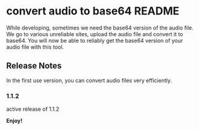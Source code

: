# convert audio to base64 README

While developing, sometimes we need the base64 version of the audio file. We go to various unreliable sites, upload the audio file and convert it to base64. You will now be able to reliably get the base64 version of your audio file with this tool.

## Release Notes

In the first use version, you can convert audio files very efficiently.

### 1.1.2

active release of 1.1.2

**Enjoy!**
